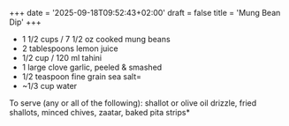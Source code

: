 +++
date = '2025-09-18T09:52:43+02:00'
draft = false
title = 'Mung Bean Dip'
+++

* 1 1/2 cups / 7 1/2 oz cooked mung beans
* 2 tablespoons lemon juice
* 1/2 cup / 120 ml tahini
* 1 large clove garlic, peeled & smashed
* 1/2 teaspoon fine grain sea salt=
* ~1/3 cup water

To serve (any or all of the following): shallot or olive oil drizzle, fried shallots, minced chives, zaatar, baked pita strips*